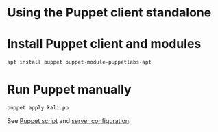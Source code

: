 # Using the Puppet client standalone

# Install Puppet client and modules
```bash
apt install puppet puppet-module-puppetlabs-apt
```

# Run Puppet manually
```bash
puppet apply kali.pp
```

See [Puppet script](kali.pp) and [server configuration](server.md).
